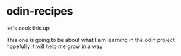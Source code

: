 # odin-recipes
let's cook this up

This one is going to be about what I am learning in the odin project
hopefully it will help me grow in a way